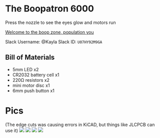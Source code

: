 # The Boopatron 6000

Press the nozzle to see the eyes glow and motors run

[Welcome to the boop zone, population you](https://youtube.com/shorts/GtiIQLBaxNE?si=7qtAsv7QoQyYvnxd)

Slack Username: @Kayla
Slack ID: `U07HY92M9GA`

## Bill of Materials
- 5mm LED x2
- CR2032 battery cell x1
- 220Ω resistors x2
- mini motor disc x1
- 6mm push button x1

# Pics
(The edge cuts was causing errors in KiCAD, but things like JLCPCB can use it)
![](https://hc-cdn.hel1.your-objectstorage.com/s/v3/ef9e7bac527a94a465f1153583744a038bf912d6_image.png)
![](https://hc-cdn.hel1.your-objectstorage.com/s/v3/127fb57c550e8e53ac1bb04aadf668851c332101_image.png)
![](https://hc-cdn.hel1.your-objectstorage.com/s/v3/5841b8a54356eb2fc1f35cf0ca12a5de3315ad98_image.png)
![](https://hc-cdn.hel1.your-objectstorage.com/s/v3/ef606102ff2e89883fcb95c33ff9583abe17f400_image.png)